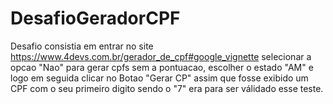 # DesafioGeradorCPF
Desafio consistia em entrar no site https://www.4devs.com.br/gerador_de_cpf#google_vignette  selecionar a opcao "Nao" para gerar cpfs sem a pontuacao, escolher o estado "AM" e logo em seguida clicar no Botao "Gerar CP" assim que fosse exibido um CPF com o seu primeiro digito sendo o "7" era para ser válidado esse teste.
